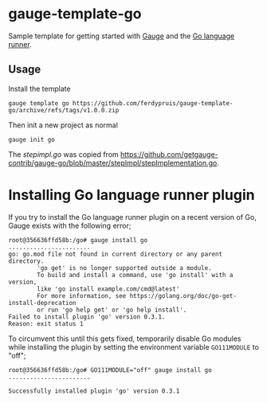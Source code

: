 # gauge-template-go

Sample template for getting started with [Gauge](https://github.com/getgauge/gauge) and the [Go language runner](https://github.com/getgauge-contrib/gauge-go).

## Usage
Install the template
```
gauge template go https://github.com/ferdypruis/gauge-template-go/archive/refs/tags/v1.0.0.zip
```

Then init a new project as normal
```
gauge init go
```

The _stepimpl.go_ was copied from https://github.com/getgauge-contrib/gauge-go/blob/master/stepImpl/stepImplementation.go.


# Installing Go language runner plugin
If you try to install the Go language runner plugin on a recent version of Go, Gauge exists with the following error;

    root@356636ffd58b:/go# gauge install go
    .......................
    go: go.mod file not found in current directory or any parent directory.
            'go get' is no longer supported outside a module.
            To build and install a command, use 'go install' with a version,
            like 'go install example.com/cmd@latest'
            For more information, see https://golang.org/doc/go-get-install-deprecation
            or run 'go help get' or 'go help install'.
    Failed to install plugin 'go' version 0.3.1.
    Reason: exit status 1

To circumvent this until this gets fixed, temporarily disable Go modules while installing the plugin by setting the environment variable `GO111MODULE` to "off";

    root@356636ffd58b:/go# GO111MODULE="off" gauge install go
    .......................
    
    Successfully installed plugin 'go' version 0.3.1
    
